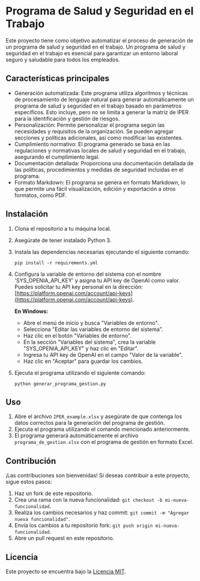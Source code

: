 # Programa de Salud y Seguridad en el Trabajo

Este proyecto tiene como objetivo automatizar el proceso de generación de un programa de salud y seguridad en el trabajo. Un programa de salud y seguridad en el trabajo es esencial para garantizar un entorno laboral seguro y saludable para todos los empleados.

## Características principales

- Generación automatizada: Este programa utiliza algoritmos y técnicas de procesamiento de lenguaje natural para generar automáticamente un programa de salud y seguridad en el trabajo basado en parámetros específicos. Esto incluye, pero no se limita a generar la matriz de IPER para la identificación y gestión de riesgos.
- Personalización: Permite personalizar el programa según las necesidades y requisitos de la organización. Se pueden agregar secciones y políticas adicionales, así como modificar las existentes.
- Cumplimiento normativo: El programa generado se basa en las regulaciones y normativas locales de salud y seguridad en el trabajo, asegurando el cumplimiento legal.
- Documentación detallada: Proporciona una documentación detallada de las políticas, procedimientos y medidas de seguridad incluidas en el programa.
- Formato Markdown: El programa se genera en formato Markdown, lo que permite una fácil visualización, edición y exportación a otros formatos, como PDF.

## Instalación

1. Clona el repositorio a tu máquina local.
2. Asegúrate de tener instalado Python 3.
3. Instala las dependencias necesarias ejecutando el siguiente comando:

   ```
   pip install -r requirements.yml
   ```

4. Configura la variable de entorno del sistema con el nombre 'SYS_OPENIA_API_KEY' y asigna tu API key de OpenAI como valor. Puedes solicitar tu API key personal en la dirección: [https://platform.openai.com/account/api-keys](https://platform.openai.com/account/api-keys).

   **En Windows:**
   
   - Abre el menú de inicio y busca "Variables de entorno".
   - Selecciona "Editar las variables de entorno del sistema".
   - Haz clic en el botón "Variables de entorno".
   - En la sección "Variables del sistema", crea la variable "SYS_OPENIA_API_KEY" y haz clic en "Editar".
   - Ingresa tu API key de OpenAI en el campo "Valor de la variable".
   - Haz clic en "Aceptar" para guardar los cambios.

5. Ejecuta el programa utilizando el siguiente comando:

   ```
   python generar_programa_gestion.py
   ```

## Uso

1. Abre el archivo `IPER_example.xlsx` y asegúrate de que contenga los datos correctos para la generación del programa de gestión.
2. Ejecuta el programa utilizando el comando mencionado anteriormente.
3. El programa generará automáticamente el archivo `programa_de_gestion.xlsx` con el programa de gestión en formato Excel.

## Contribución

¡Las contribuciones son bienvenidas! Si deseas contribuir a este proyecto, sigue estos pasos:

1. Haz un fork de este repositorio.
2. Crea una rama con la nueva funcionalidad: `git checkout -b mi-nueva-funcionalidad`.
3. Realiza los cambios necesarios y haz commit: `git commit -m "Agregar nueva funcionalidad"`.
4. Envía los cambios a tu repositorio fork: `git push origin mi-nueva-funcionalidad`.
5. Abre un pull request en este repositorio.

## Licencia



Este proyecto se encuentra bajo la [Licencia MIT](LICENSE).
